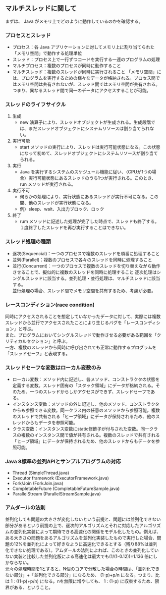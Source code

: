 ## マルチスレッドに関して
まずは、 Java がメモリ上でどのように動作しているのかを確認する。

### プロセスとスレッド
 - プロセス：各 Java アプリケーションに対してメモリ上に割り当てられた「メモリ空間」で動作する処理単位
 - スレッド：プロセス上で一行ずつコードを実行する一連のプログラムの処理
 - マルチプロセス：複数のプロセスが同時に動作すること
 - マルチスレッド：複数のスレッドが同時に実行されること
「メモリ空間」には、プログラムを実行するための様々なデータが格納される。プロセス間ではメモリ空間は共有されないが、スレッド間ではメモリ空間が共有される。つまり、異なるスレッド間で同一のデータにアクセスすることが可能。

### スレッドのライフサイクル
 1. 生成
    - new 演算子により、スレッドオブジェクトが生成される。生成段階では、まだスレッドオブジェクトにシステムリソースは割り当てられない。
 2. 実行可能
    - start メソッドの実行により、スレッドは実行可能状態になる。この状態になって初めて、スレッドオブジェクトにシステムリソースが割り当てられる。
 3. 実行
    - Java を実行するシステムのスケジュール機能に従い、（CPUが1つの場合）実行可能状態にあるスレッドのうち1つが実行される。このとき、run メソッドが実行される。
 4. 実行不可
    - 何らかの処理により、実行状態にあるスレッドが実行不可になる。この間、他のスレッドが実行状態になる。
    - 例）sleep、wait、入出力ブロック、ロック
 5. 終了
    - rum メソッドに記述した処理が完了した時点で、スレッドも終了する。１度終了したスレッドを再び実行することはできない。

### スレッド処理の種類
 - 逐次(Sequencial)：一つのプロセスで複数のスレッドを順番に処理すること
 - 並列(Parallel)：複数のプロセスで各々のスレッドを同時に処理すること
 - 並行(Concurrent)：一つのプロセスで複数のスレッドを切り替えながら動作させることで、擬似的に複数のスレッドを同時に処理すること
逐次処理はシングルスレッドに該当する。並列処理・並行処理は、マルチスレッドに該当する。<br>
並行処理の場合、スレッド間でメモリ空間を共有するため、考慮が必要。

### レースコンディション(race condition)
同時にアクセスされることを想定していなかったデータに対して、実際には複数スレッドから並行でアクセスされたことにより生じるバグを「レースコンディション」と呼ぶ。<br>
また、プログラムにおいてシングルスレッドで動作させる必要がある範囲を「クリティカルセクション」と呼ぶ。<br>
一方、複数のスレッドから同時に呼び出されても正常に動作するプログラムを「スレッドセーフ」と表現する。

### スレッドセーフな変数はローカル変数のみ
 - ローカル変数：メソッド内に記述し、各メソッド、コンストラクタの状態を定義する変数。スレッド固有の「スタック領域」にデータが格納される。そのため、一つのスレッドからしかアクセスができず、スレッドセーフである。
 - インスタンス変数：メソッドの外に記述し、他のメソッド、コンストラクタからも参照できる変数。同一クラス内の任意のメソッドから参照可能。複数のスレッドで共有される「ヒープ領域」にデータが保持されるため、他のスレッドからもデータを参照可能。
 - クラス変数：インスタンス変数にstatic修飾子が付与された変数。同一クラスの複数のインスタンス間で値が共有される。複数のスレッドで共有される「ヒープ領域」にデータが保持されるため、他のスレッドからもデータを参照可能。

### Java 8標準の並列APIとサンプルプログラムの対応
 - Thread (SimpleThread.java)
 - Executor framework (ExecutorFramework.java)
 - Fork/Join (ForkJoin.java)
 - CompletableFuture (CompletableFutureSample.java)
 - ParallelStream (ParallelStreamSample.java)

### アムダールの法則
並列化しても問題の大きさが変化しないという前提と、問題には並列化できない部分があるという前提の上で、逐次的アルゴリズムとそれに対応したアルゴリズムの並列化実装によって期待できる高速化の関係をモデル化したもの。例えば、ある大きさの問題をあるアルゴリズムを並列化実装したもので実行した場合、問題の12%を並列化によって好きなように高速化できるとする（残り88%は並列化できない処理である）。アムダールの法則によれば、このときの並列化していない実装と比較した並列化版による高速化は最大でも(1/(1-0.12))=1.136 倍にしかならない。<br>
元々の処理時間を1とすると、N個のコアで分散した場合の時間は、「並列化できない部分」+「並列化できる部分」になるため、 (1-p)+p/n になる。つまり、比は 1 : ((1-p)+p/n) になる。nを無限に増やしても、 1 : (1-p) に収束するため、限界がある、ということ。